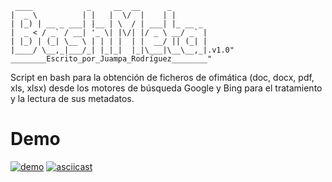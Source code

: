 ```
 ____            _     __  __      _        
|  _ \          | |   |  \/  |    | |       
| |_) | __ _ ___| |__ | \  / | ___| |_ __ _ 
|  _ < / _` / __| '_ \| |\/| |/ _ \ __/ _` |
| |_) | (_| \__ \ | | | |  | |  __/ || (_| |
|____/ \__,_|___/_| |_|_|  |_|\___|\__\__,_|.v1.0"
________Escrito_por_Juampa_Rodríguez________"
```
Script en bash para la obtención de ficheros de ofimática (doc, docx, pdf, xls, xlsx) desde los motores de búsqueda Google y Bing para el tratamiento y la lectura de sus metadatos.

# Demo
[![demo](https://asciinema.org/a/350744.png)](https://asciinema.org/a/350744?autoplay=1)
[![asciicast](https://asciinema.org/a/350744.svg)](https://asciinema.org/a/350744)
